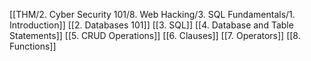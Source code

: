 [[THM/2. Cyber Security 101/8. Web Hacking/3. SQL Fundamentals/1. Introduction]]
[[2. Databases 101]]
[[3. SQL]]
[[4. Database and Table Statements]]
[[5. CRUD Operations]]
[[6. Clauses]]
[[7. Operators]]
[[8. Functions]]
